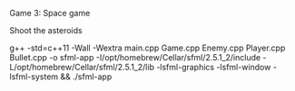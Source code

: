 Game 3: Space game

Shoot the asteroids

g++ -std=c++11 -Wall -Wextra main.cpp Game.cpp Enemy.cpp Player.cpp Bullet.cpp -o sfml-app -I/opt/homebrew/Cellar/sfml/2.5.1_2/include -L/opt/homebrew/Cellar/sfml/2.5.1_2/lib -lsfml-graphics -lsfml-window -lsfml-system && ./sfml-app